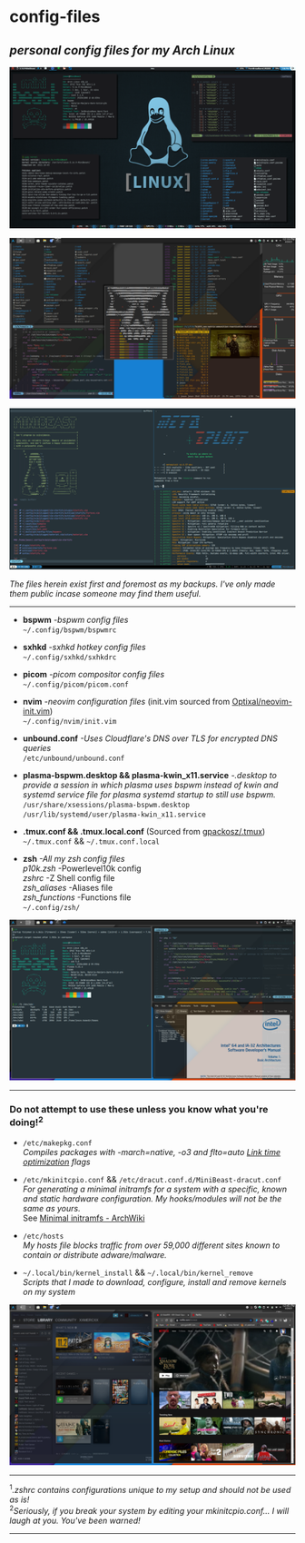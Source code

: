 
# **config-files**

## *personal config files for my Arch Linux*

![desktop](screenshots/desktop-bspwm.png)

![desktop-plasma](screenshots/desktop.png)

![tmux](screenshots/tmux.png)

*The files herein exist first and foremost as my backups. I've only made them public incase someone may find them useful.*  
___

- **bspwm** *-bspwm config files*  
`~/.config/bspwm/bspwmrc`

- **sxhkd** *-sxhkd hotkey config files*  
`~/.config/sxhkd/sxhkdrc`

- **picom** *-picom compositor config files*  
`~/.config/picom/picom.conf`

- **nvim** *-neovim configuration files* (init.vim sourced from [Optixal/neovim-init.vim](https://github.com/Optixal/neovim-init.vim))  
`~/.config/nvim/init.vim`

- **unbound.conf** *-Uses Cloudflare's DNS over TLS for encrypted DNS queries*  
`/etc/unbound/unbound.conf`

- **plasma-bspwm.desktop && plasma-kwin_x11.service** *-.desktop to provide a session in which plasma uses bspwm instead of kwin and systemd service file for plasma systemd startup to still use bspwm.*  
`/usr/share/xsessions/plasma-bspwm.desktop`  
`/usr/lib/systemd/user/plasma-kwin_x11.service`  

- **.tmux.conf && .tmux.local.conf** (Sourced from [gpackosz/.tmux](https://github.com/gpakosz/.tmux))  
`~/.tmux.conf` && `~/.tmux.conf.local`  

- **zsh** *-All my zsh config files*  
  *p10k.zsh*  -Powerlevel10k config  
  *zshrc* -Z Shell config file  
  *zsh_aliases* -Aliases file  
  *zsh_functions* -Functions file  
`~/.config/zsh/`

![desktop2](screenshots/desktop2.png)
___
### **Do not attempt to use these unless you know what you're doing!**<sup>2</sup>

- `/etc/makepkg.conf`  
*Compiles packages with -march=native, -o3 and flto=auto [Link time optimization](https://www.phoronix.com/scan.php?page=news_item&px=OpenSUSE-Tumbleweed-LTO) flags*

- `/etc/mkinitcpio.conf` && `/etc/dracut.conf.d/MiniBeast-dracut.conf`  
*For generating a minimal initramfs for a system with a specific, known and static hardware configuration. My hooks/modules will not be the same as yours.*  
See [Minimal initramfs - ArchWiki](https://wiki.archlinux.org/index.php/Minimal_initramfs)

- `/etc/hosts`  
*My hosts file blocks traffic from over 59,000 different sites known to contain or distribute adware/malware.*  

- `~/.local/bin/kernel_install` && `~/.local/bin/kernel_remove`  
*Scripts that I made to download, configure, install and remove kernels on my system*  

![desktop3](screenshots/desktop3.png)
___
<sup>1</sup>*.zshrc contains configurations unique to my setup and should not be used as is!*  
<sup>2</sup>*Seriously, if you break your system by editing your mkinitcpio.conf... I will laugh at you. You've been warned!*
___
